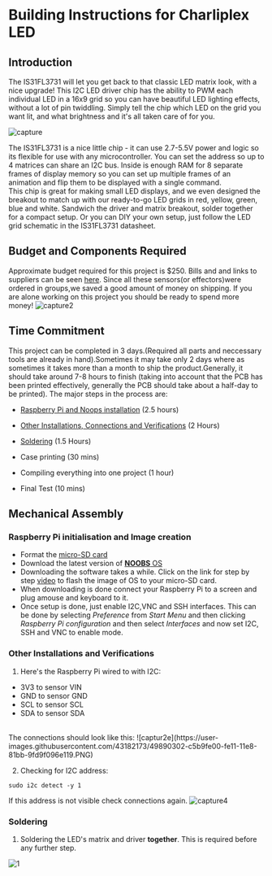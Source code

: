 # Building Instructions for Charliplex LED
## Introduction
The IS31FL3731 will let you get back to that classic LED matrix look, with a nice upgrade! This I2C LED driver chip has
the ability to PWM each individual LED in a 16x9 grid so you can have beautiful LED lighting effects, without a lot of
pin twiddling. Simply tell the chip which LED on the grid you want lit, and what brightness and it's all taken care of for
you. <br>

![capture](https://user-images.githubusercontent.com/43182173/49830998-c21a6e80-fd60-11e8-964e-589c806853c4.PNG)

The IS31FL3731 is a nice little chip - it can use 2.7-5.5V power and logic so its flexible for use with any microcontroller.
You can set the address so up to 4 matrices can share an I2C bus. Inside is enough RAM for 8 separate frames of
display memory so you can set up multiple frames of an animation and flip them to be displayed with a single
command.
<br>
This chip is great for making small LED displays, and we even designed the breakout to match up with our ready-to-go
LED grids in red, yellow, green, blue and white. Sandwich the driver and matrix breakout, solder together for a
compact setup. Or you can DIY your own setup, just follow the LED grid schematic in the IS31FL3731 datasheet.

## Budget and Components Required
Approximate budget required for this project is $250. Bills and and links to suppliers can be seen [here](https://github.com/kuljeet-Singh/charli0x74/tree/master/Documents/INVOICES). Since all these sensors(or effectors)were ordered in groups,we saved a good amount of money on shipping. If you are alone working on this project you should be ready to spend more money!
![capture2](https://user-images.githubusercontent.com/43182173/49831390-c85d1a80-fd61-11e8-996f-b08adfee345e.PNG)

## Time Commitment
This project can be completed in 3 days.(Required all parts and neccessary tools are already in hand).Sometimes it may take only 2 days where as sometimes it takes more than a month to ship the product.Generally, it should take around 7-8 hours to finish (taking into account that the PCB has been printed effectively, generally the PCB should take about a half-day to be printed).
The major steps in the process are:


- [Raspberry Pi and Noops installation](#Raspberry-Pi-initialisation-and-Image-creation) (2.5 hours)


- [Other Installations, Connections and Verifications](#Other-Installations-and-Verifications) (2 Hours)

- [Soldering](#Soldering) (1.5 Hours)<br>

- Case printing  (30 mins)<br>

- Compiling everything into one project (1 hour)<br>

- Final Test (10 mins)

## Mechanical Assembly

### Raspberry Pi initialisation and Image creation

- Format the [micro-SD card](https://www.raspberrypi.org/learning/software-guide/)
- Download the latest version of [**NOOBS** OS](https://www.raspberrypi.org/downloads/noobs/) 
- Downloading the software takes a while. Click on the link for step by step [video](https://www.raspberrypi.org/help/videos/#noobs-setup) to flash the image of OS to your micro-SD card.
- When downloading is done connect your Raspberry Pi to a screen and plug amouse and keyboard to it.
- Once setup is done, just enable I2C,VNC and SSH interfaces. This can be done by selecting *Preference* from *Start Menu* and then clicking *Raspberry Pi configuration* and then select *Interfaces* and now set I2C, SSH and VNC to enable mode.

### Other Installations and Verifications
1) Here's the Raspberry Pi wired to with I2C:  
- 3V3 to sensor VIN
- GND to sensor GND
- SCL to sensor SCL
- SDA to sensor SDA
<br>
The connections should look like this:
![captur2e](https://user-images.githubusercontent.com/43182173/49890302-c5b9fe00-fe11-11e8-81bb-9fd9f096e119.PNG)

2) Checking for I2C address:

```
sudo i2c detect -y 1
```

If this address is not visible check connections again. 
![capture4](https://user-images.githubusercontent.com/43182173/49890633-8f30b300-fe12-11e8-9b6a-38004896c174.PNG)

### Soldering
1) Soldering the LED's matrix and driver **together**. This is required before any further step.

![1](https://user-images.githubusercontent.com/43182173/49889616-fdc04180-fe0f-11e8-9232-1da6752eef19.png)






